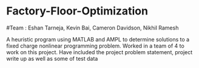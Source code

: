 # Factory-Floor-Optimization
#Team : Eshan Tarneja, Kevin Bai, Cameron Davidson, Nikhil Ramesh 

A heuristic program using MATLAB and AMPL to determine solutions to a fixed charge nonlinear programming problem. 
Worked in a team of 4 to work on this project. Have included the project problem statement, project write up 
as well as some of test data  
